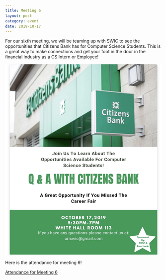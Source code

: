 ```yaml
---
title: Meeting 6
layout: post
category: event
date: 2019-10-17
---
```


For our sixth meeting, we will be teaming up with SWIC to see the opportunities that Citizens Bank has for Computer Science Students.
This is a great way to make connections and get your foot in the door in the financial industry as a CS Intern or Employee!


![](../unnamed.jpg)

Here is the attendance for meeting 6!

[Attendance for Meeting 6](https://forms.gle/mxYyvVszVPXMoPNSA)

